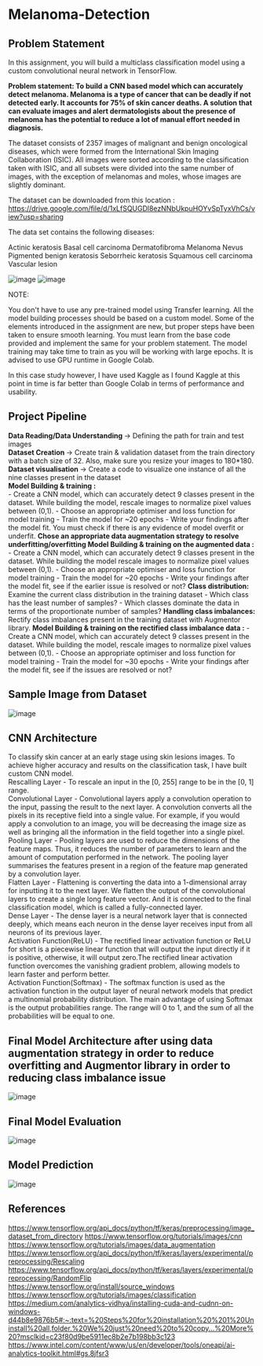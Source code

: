 # Melanoma-Detection
## Problem Statement
In this assignment, you will build a multiclass classification model using a custom convolutional neural network in TensorFlow. 

<b>Problem statement: To build a CNN based model which can accurately detect melanoma. Melanoma is a type of cancer that can be deadly if not detected early. It accounts for 75% of skin cancer deaths. A solution that can evaluate images and alert dermatologists about the presence of melanoma has the potential to reduce a lot of manual effort needed in diagnosis.</b>

The dataset consists of 2357 images of malignant and benign oncological diseases, which were formed from the International Skin Imaging Collaboration (ISIC). All images were sorted according to the classification taken with ISIC, and all subsets were divided into the same number of images, with the exception of melanomas and moles, whose images are slightly dominant.

The dataset can be downloaded from this location : <a> https://drive.google.com/file/d/1xLfSQUGDl8ezNNbUkpuHOYvSpTyxVhCs/view?usp=sharing </a>

The data set contains the following diseases:

Actinic keratosis
Basal cell carcinoma
Dermatofibroma
Melanoma
Nevus
Pigmented benign keratosis
Seborrheic keratosis
Squamous cell carcinoma
Vascular lesion

![image](https://user-images.githubusercontent.com/106435066/202224793-edcfe98c-3808-43a2-b0a2-7df220251e7b.png)
![image](https://user-images.githubusercontent.com/106435066/202224966-f5b2fa49-b2e5-4d91-918f-5abb5a3d822a.png)

NOTE:

You don't have to use any pre-trained model using Transfer learning. All the model building processes should be based on a custom model.
Some of the elements introduced in the assignment are new, but proper steps have been taken to ensure smooth learning. You must learn from the base code provided and implement the same for your problem statement.
The model training may take time to train as you will be working with large epochs. It is advised to use GPU runtime in Google Colab.

In this case study however, I have used Kaggle as I found Kaggle at this point in time is far better than Google Colab in terms of performance and usability.

 

<h2>Project Pipeline</h2>
<b>Data Reading/Data Understanding </b> → Defining the path for train and test images <br />
<b>Dataset Creation </b>→ Create train & validation dataset from the train directory with a batch size of 32. Also, make sure you resize your images to 180*180.<br />
<b>Dataset visualisation </b>→ Create a code to visualize one instance of all the nine classes present in the dataset <br />
<b>Model Building & training : </b><br />
- Create a CNN model, which can accurately detect 9 classes present in the dataset. While building the model, rescale images to normalize pixel values between (0,1).
- Choose an appropriate optimiser and loss function for model training
- Train the model for ~20 epochs
- Write your findings after the model fit. You must check if there is any evidence of model overfit or underfit.
<b>Chose an appropriate data augmentation strategy to resolve underfitting/overfitting </b>
<b>Model Building & training on the augmented data :</b>
- Create a CNN model, which can accurately detect 9 classes present in the dataset. While building the model rescale images to normalize pixel values between (0,1).
- Choose an appropriate optimiser and loss function for model training
- Train the model for ~20 epochs
- Write your findings after the model fit, see if the earlier issue is resolved or not?
<b>Class distribution:</b> Examine the current class distribution in the training dataset 
- Which class has the least number of samples?
- Which classes dominate the data in terms of the proportionate number of samples?
<b>Handling class imbalances:</b> Rectify class imbalances present in the training dataset with Augmentor library.
<b>Model Building & training on the rectified class imbalance data :</b>
- Create a CNN model, which can accurately detect 9 classes present in the dataset. While building the model, rescale images to normalize pixel values between (0,1).
- Choose an appropriate optimiser and loss function for model training
- Train the model for ~30 epochs
- Write your findings after the model fit, see if the issues are resolved or not?



<h2>Sample Image from Dataset</h2>

![image](https://user-images.githubusercontent.com/106435066/202225406-20257ad0-3c57-4b32-867c-662109eb3aa0.png)


<h2>CNN Architecture</h2>
To classify skin cancer at an early stage using skin lesions images. To achieve higher accuracy and results on the classification task, I have built custom CNN model.<br/>
Rescalling Layer - To rescale an input in the [0, 255] range to be in the [0, 1] range.<br/>
Convolutional Layer - Convolutional layers apply a convolution operation to the input, passing the result to the next layer. A convolution converts all the pixels in its receptive field into a single value. For example, if you would apply a convolution to an image, you will be decreasing the image size as well as bringing all the information in the field together into a single pixel.<br/>
Pooling Layer - Pooling layers are used to reduce the dimensions of the feature maps. Thus, it reduces the number of parameters to learn and the amount of computation performed in the network. The pooling layer summarises the features present in a region of the feature map generated by a convolution layer.<br/>
Flatten Layer - Flattening is converting the data into a 1-dimensional array for inputting it to the next layer. We flatten the output of the convolutional layers to create a single long feature vector. And it is connected to the final classification model, which is called a fully-connected layer.<br/>
Dense Layer - The dense layer is a neural network layer that is connected deeply, which means each neuron in the dense layer receives input from all neurons of its previous layer.<br/>
Activation Function(ReLU) - The rectified linear activation function or ReLU for short is a piecewise linear function that will output the input directly if it is positive, otherwise, it will output zero.The rectified linear activation function overcomes the vanishing gradient problem, allowing models to learn faster and perform better.<br/>
Activation Function(Softmax) - The softmax function is used as the activation function in the output layer of neural network models that predict a multinomial probability distribution. The main advantage of using Softmax is the output probabilities range. The range will 0 to 1, and the sum of all the probabilities will be equal to one.<br/>

<h2>Final Model Architecture after using data augmentation strategy in order to reduce overfitting and Augmentor library in order to reducing class imbalance issue</h2>

![image](https://user-images.githubusercontent.com/106435066/202228022-353a2497-3c4b-40ae-8722-f52ba62af053.png)


<h2>Final Model Evaluation</h2>

![image](https://user-images.githubusercontent.com/106435066/202228429-6894c194-d309-4234-b239-be434a46adee.png)

<h2>Model Prediction</h2>

![image](https://user-images.githubusercontent.com/106435066/202228660-b08ef53f-0e1c-4479-bac6-a283c5dc7e41.png)

<h2>References</h2>

<a>https://www.tensorflow.org/api_docs/python/tf/keras/preprocessing/image_dataset_from_directory</a>
<a>https://www.tensorflow.org/tutorials/images/cnn</a>
<a>https://www.tensorflow.org/tutorials/images/data_augmentation</a>
<a>https://www.tensorflow.org/api_docs/python/tf/keras/layers/experimental/preprocessing/Rescaling</a>
<a>https://www.tensorflow.org/api_docs/python/tf/keras/layers/experimental/preprocessing/RandomFlip</a>
<a>https://www.tensorflow.org/install/source_windows</a>
<a>https://www.tensorflow.org/tutorials/images/classification</a>
<a>https://medium.com/analytics-vidhya/installing-cuda-and-cudnn-on-windows-d44b8e9876b5#:~:text=%20Steps%20for%20installation%20%201%20Uninstall%20all,folder.%20We%20just%20need%20to%20copy...%20More%20?msclkid=c23f80d9be5911ec8b2e7b198bb3c123</a>
<a>https://www.intel.com/content/www/us/en/developer/tools/oneapi/ai-analytics-toolkit.html#gs.8jfsr3</a>
